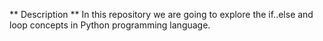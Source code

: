 ** Description **
In this repository we are going to explore the if..else and loop concepts in
Python programming language.
